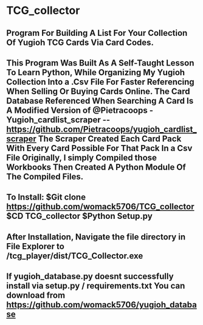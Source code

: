 # TCG_collector
Program For Building A List For Your Collection Of Yugioh TCG Cards Via Card Codes.
-----------------------------------------------------------------

This Program Was Built As A Self-Taught Lesson To Learn Python, While Organizing My Yugioh Collection Into a .Csv File For Faster Referencing When Selling Or Buying Cards Online. The Card Database Referenced When Searching A Card Is A Modified Version of 
@Pietracoops - Yugioh_cardlist_scraper -- https://github.com/Pietracoops/yugioh_cardlist_scraper
The Scraper Created Each Card Pack With Every Card Possible For That Pack In a Csv File Originally, I simply Compiled those Workbooks
Then Created A Python Module Of The Compiled Files.
----------------------------------------------------------------

To Install:
$Git clone https://github.com/womack5706/TCG_collector
$CD TCG_collector
$Python Setup.py
----------------------------------------------------------------

After Installation, Navigate the file directory in File Explorer to /tcg_player/dist/TCG_Collector.exe
----------------------------------------------------------------

If yugioh_database.py doesnt successfully install via setup.py / requirements.txt
You can download from https://github.com/womack5706/yugioh_database
----------------------------------------------------------------
